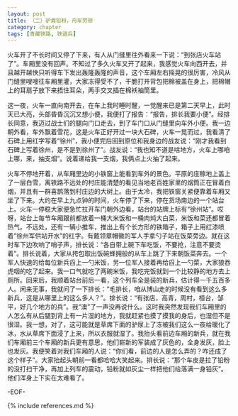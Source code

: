 ```yaml
---
layout: post
title: （二）驴粪铅粉，舟车劳顿
category: chapter
tags: [青藏铁路, 铁道兵]
---
```


火车开了不长时间又停了下来，有人从门缝里往外看来一下说：“到张店火车站了”。车厢里没有回声。不知过了多久火车又开了起来，我感觉火车向西开去，并且越开越快只听得车下发出轰隆轰隆的声音，这个车厢左右摇晃的很厉害，冷风从门缝里嗖嗖往车厢里灌，大家冻得受不了，干脆打开背包把棉被盖在身上，把棉帽上的耳扇子放下来捂住耳朵，两手交叉插在棉袄袖筒里。

这一夜，火车一直向南开去，在车上我时睡时醒，一觉醒来已是第二天早上，此时天已大亮，头部昏昏沉沉又想小便，我便打了报告：“报告，排长我要小便”。经排长同意，我迈过战士们的腿向门口走去，到了车门口从门缝里向车外小便。我一边朝外看，车外飘着雪花，这是火车正好开过一块大石碑，火车一晃而过，我看清了石碑上用红字写着“徐州”，我小便完后回到原位和我身边的战友说：“刚才我看到石碑上写着徐州，是不是到徐州了”。战友说：“我也知不道是啥地方，火车上哪咱上哪，来，抽支烟”。说着递给我一支烟，我俩点上火抽了起来。

火车不停地开着，从车厢里边的小铁窗上能看到车外的景色。平原的庄稼地上盖上了一层白雪，离铁路不远处的村庄能清楚的看见当地老百姓家里的烟筒正在冒着白烟，并且有一群喜鹊落到村庄边的大树上。由于太冷，我把铁窗关紧便靠着车厢又坐了下来。大约在早上九点钟的时间，火车停了下来，停在货场南边的一个站台上。火车一停稳大家便急忙拉开车门朝外边看，站台的站牌上标有“徐州站”。哎呀，站台上每节车厢跟前都放着一桶大米饭和一桶肉炖大白菜，米饭和菜还都冒着热气。不远处，还有一辆小推车，推出上有个长方形的铁箱子，箱子上用红漆喷着“徐州军供站开水”的红字。有戴领章帽徽的军人手拿勺子站在饭菜旁边。就在这时车下边吹响了哨子声，排长说：“各自带上碗下车吃饭，不要抢，注意不要烫着”。排长说着，大家从挎包取出饭碗蜂拥般的从车上跳了下来朝饭菜奔去。一个军人快速的给每位新兵舀上一勺米饭，另一位军人接着再给舀上一勺菜，大家狼吞虎咽的吃了起来。我一口气就吃了两碗米饭，我吃完饭就到一个比较静的地方去上厕所。回来后，我顺着站台前后一看，这个列车全是装的新兵，估计得一千五百多人。闲来无事，我就问了一下排长：“毛排长，咱从博山走的时候没有看到这么多新兵，这是从哪里上的这么多人？”。排长说：“有张店，高青，周村，桓台，邹平，好几个地方的兵”。我“澳”了一声没再说什么。这时我突然发现我们车厢里的人怎么有从后腿到背上有一片湿的地方，我就赶紧也摸了摸我的身后，也湿但不是很湿。我一想，对了，这可能就是草席下面的驴尿上了冻被我们这么一夜给暖化了冰，水从草席下面浸了上来，所以衣服就湿了。我抬头看前边车厢的新兵，就在我们车厢前三个车厢的新兵更有意思，他们崭新的军装成了灰色的，全身发灰，脸上也发灰。我便笑着对我们车厢的人说：“你们看，前边的人是怎么弄的？咋还成了这个样子”。大家抬起头朝前一看都哈哈大笑起来。排长说：“那个车皮是拉了铅粉的没打扫干净，再加上列车的震动，铅粉就如灰尘一样把他们给落满一身铅灰”。他们浑身上下实在太难看了。

-EOF-

{% include references.md %}
